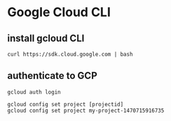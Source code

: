 # Google Cloud CLI

## install gcloud CLI
    curl https://sdk.cloud.google.com | bash
  
## authenticate to GCP
    gcloud auth login
  
    gcloud config set project [projectid]
    gcloud config set project my-project-1470715916735

